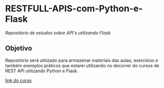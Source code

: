 # RESTFULL-APIS-com-Python-e-Flask
*Repositório de estudos sobre API's utilizando Flask*


## Objetivo

Repositório será utilizado para armazenar materiais das aulas, exercísios e também exemplos práticos que estarei utilizando no decorrer do cursos de REST API utilizando Python e Flask. 

[link do curso](https://www.udemy.com/course/rest-apis-com-python-e-flask)
